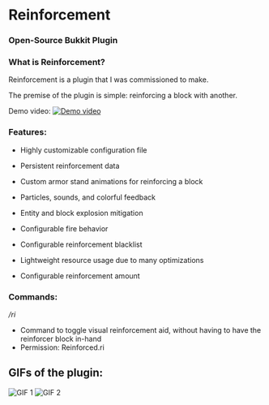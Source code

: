 # Reinforcement
### Open-Source Bukkit Plugin

### What is Reinforcement?
  Reinforcement is a plugin that I was commissioned to make.

  The premise of the plugin is simple: reinforcing a block with another.

  Demo video:
  [![Demo video](https://img.youtube.com/vi/CzVk9OmW9uI/0.jpg)](https://www.youtube.com/watch?v=CzVk9OmW9uI "Demo video")

### Features:

  - Highly customizable configuration file

  - Persistent reinforcement data

  - Custom armor stand animations for reinforcing a block

  - Particles, sounds, and colorful feedback

  - Entity and block explosion mitigation

  - Configurable fire behavior

  - Configurable reinforcement blacklist
  
  - Lightweight resource usage due to many optimizations

  - Configurable reinforcement amount

### Commands:

*/ri*
- Command to toggle visual reinforcement aid, without having to have the reinforcer block in-hand
- Permission: Reinforced.ri

## GIFs of the plugin:
![GIF 1](https://github.com/trevorzucker/Reinforcement/raw/master/gif/demo1.gif)
![GIF 2](https://github.com/trevorzucker/Reinforcement/raw/master/gif/demo2.gif)
